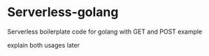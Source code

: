 # Serverless-golang
Serverless boilerplate code for golang with GET and POST example

explain both usages later